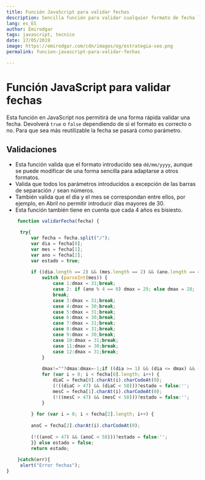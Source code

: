 ```yaml
---
title: Función JavaScript para validar fechas
description: Sencilla función para validar cualquier formato de fecha lista para incluir en tus proyectos
lang: es_ES
author: Emirodgar
tags: javascript, tecnico
date: 17/05/2019
image: https://emirodgar.com/cdn/images/og/estrategia-seo.png
permalink: funcion-javascript-para-validar-fechas

---
```

# Función JavaScript para validar fechas

Esta función en JavaScript nos permitirá de una forma rápida validar una fecha. Devolverá ```true``` o ```false``` dependiendo de si el formato es correcto o no. Para que sea más reutilizable la fecha se pasará como parámetro.  

## Validaciones

- Esta función valida que el formato introducido sea ```dd/mm/yyyy```, aunque se puede modificar de una forma sencilla para adaptarse a otros formatos.  
- Valida que todos los parámetros introducidos a excepción de las barras de separación ```/``` sean números.  
- También valida que el día y el mes se correspondan entre ellos, por ejemplo, en Abril no permitir introducir días mayores de 30.  
- Esta función también tiene en cuenta que cada 4 años es bisiesto.

```javascript
    function validarFecha(fecha) {  
      
     try{        
	     var fecha = fecha.split("/");        
	     var dia = fecha[0];        
	     var mes = fecha[1];        
	     var ano = fecha[2];        
	     var estado = true;  
	      
	     if ((dia.length == 2) && (mes.length == 2) && (ano.length == 4)) {        
		     switch (parseInt(mes)) {        
			     case 1:dmax = 31;break;        
			     case 2: if (ano % 4 == 0) dmax = 29; else dmax = 28;        
			     break;        
			     case 3:dmax = 31;break;        
			     case 4:dmax = 30;break;        
			     case 5:dmax = 31;break;        
			     case 6:dmax = 30;break;        
			     case 7:dmax = 31;break;        
			     case 8:dmax = 31;break;        
			     case 9:dmax = 30;break;        
			     case 10:dmax = 31;break;       
			     case 11:dmax = 30;break;      
			     case 12:dmax = 31;break;       
		     }  
	           
		     dmax!=""?dmax:dmax=-1;if ((dia >= 1) && (dia <= dmax) && (mes >= 1) && (mes <= 12)) {        
		     for (var i = 0; i < fecha[0].length; i++) {         
			     diaC = fecha[0].charAt(i).charCodeAt(0);        
			     (!((diaC > 47) && (diaC < 58)))?estado = false:'';       
			     mesC = fecha[1].charAt(i).charCodeAt(0);        
			     (!((mesC > 47) && (mesC < 58)))?estado = false:'';       
		     }  
	      
	     } for (var i = 0; i < fecha[2].length; i++) {  
	      
	     anoC = fecha[2].charAt(i).charCodeAt(0);  
	      
	     (!((anoC > 47) && (anoC < 58)))?estado = false:'';        
	     }} else estado = false;        
	     return estado;    
         
    }catch(err){  
     alert("Error fechas");    
}
```
<!--stackedit_data:
eyJoaXN0b3J5IjpbOTgzMjI5MjQ5XX0=
-->